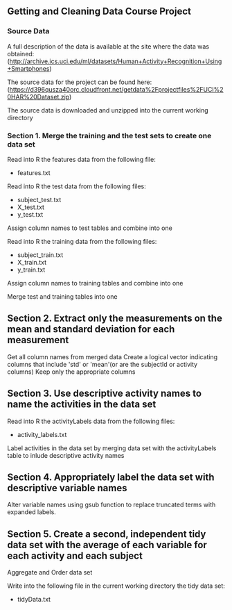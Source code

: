 ## Getting and Cleaning Data Course Project




### Source Data
A full description of the data is available at the site where the data was obtained:(http://archive.ics.uci.edu/ml/datasets/Human+Activity+Recognition+Using+Smartphones)

The source data for the project can be found here:(https://d396qusza40orc.cloudfront.net/getdata%2Fprojectfiles%2FUCI%20HAR%20Dataset.zip)

The source data is downloaded and unzipped into the current working directory

### Section 1. Merge the training and the test sets to create one data set
Read into R the features data from the following file:
* features.txt

Read into R the test data from the following files:
* subject_test.txt
* X_test.txt
* y_test.txt

Assign column names to test tables and combine into one

Read into R the training data from the following files:
* subject_train.txt
* X_train.txt
* y_train.txt

Assign column names to training tables and combine into one

Merge test and training tables into one

## Section 2. Extract only the measurements on the mean and standard deviation for each measurement 
Get all column names from merged data
Create a logical vector indicating columns that include 'std' or 'mean'(or are the subjectId or activity columns)
Keep only the appropriate columns

## Section 3. Use descriptive activity names to name the activities in the data set
Read into R the activityLabels data from the following files:
* activity_labels.txt

Label activities in the data set by merging data set with the activityLabels table to inlude descriptive activity names

## Section 4. Appropriately label the data set with descriptive variable names
Alter variable names using gsub function to replace truncated terms with expanded labels.

## Section 5. Create a second, independent tidy data set with the average of each variable for each activity and each subject
Aggregate and Order data set 

Write into the following file in the current working directory the tidy data set:
* tidyData.txt

